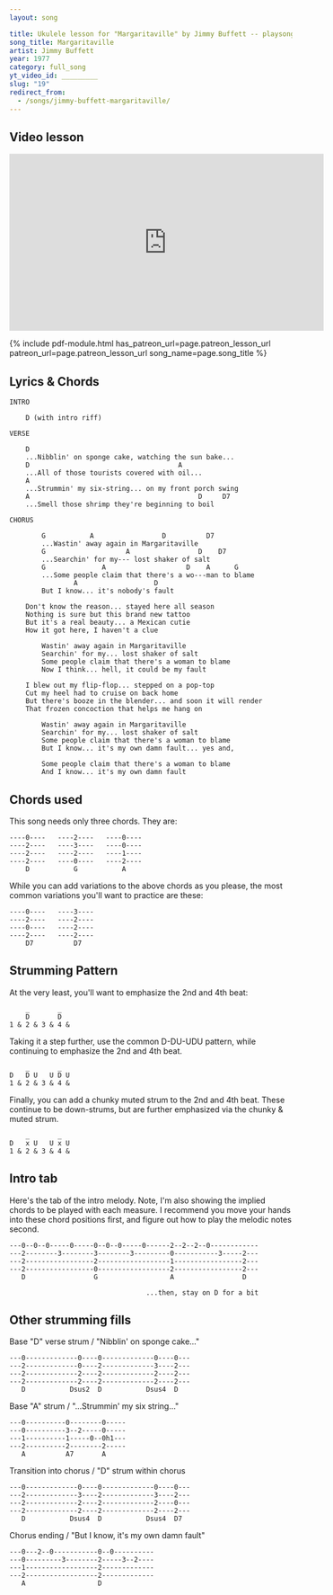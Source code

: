 ```yaml
---
layout: song

title: Ukulele lesson for "Margaritaville" by Jimmy Buffett -- playsongnotes.com
song_title: Margaritaville
artist: Jimmy Buffett
year: 1977
category: full_song
yt_video_id: _________
slug: "19"
redirect_from:
  - /songs/jimmy-buffett-margaritaville/
---
```


## Video lesson

<iframe width="560" height="315" src="https://www.youtube.com/embed/zByhNelXD2g?showinfo=0" frameborder="0" allowfullscreen></iframe>



{% include pdf-module.html has_patreon_url=page.patreon_lesson_url patreon_url=page.patreon_lesson_url song_name=page.song_title %}



## Lyrics & Chords

    INTRO

        D (with intro riff)

    VERSE

        D
        ...Nibblin' on sponge cake, watching the sun bake...
        D                                     A
        ...All of those tourists covered with oil...
        A
        ...Strummin' my six-string... on my front porch swing
        A                                          D     D7
        ...Smell those shrimp they're beginning to boil

    CHORUS

            G           A                 D          D7
            ...Wastin' away again in Margaritaville
            G                    A                 D    D7
            ...Searchin' for my--- lost shaker of salt
            G              A                    D    A      G
            ...Some people claim that there's a wo---man to blame
                    A                   D
            But I know... it's nobody's fault

        Don't know the reason... stayed here all season
        Nothing is sure but this brand new tattoo
        But it's a real beauty... a Mexican cutie
        How it got here, I haven't a clue

            Wastin' away again in Margaritaville
            Searchin' for my... lost shaker of salt
            Some people claim that there's a woman to blame
            Now I think... hell, it could be my fault

        I blew out my flip-flop... stepped on a pop-top
        Cut my heel had to cruise on back home
        But there's booze in the blender... and soon it will render
        That frozen concoction that helps me hang on

            Wastin' away again in Margaritaville
            Searchin' for my... lost shaker of salt
            Some people claim that there's a woman to blame
            But I know... it's my own damn fault... yes and,

            Some people claim that there's a woman to blame
            And I know... it's my own damn fault

## Chords used

This song needs only three chords. They are:

    ----0----   ----2----   ----0----
    ----2----   ----3----   ----0----
    ----2----   ----2----   ----1----
    ----2----   ----0----   ----2----
        D           G           A

While you can add variations to the above chords as you please, the most common variations you'll want to practice are these:

    ----0----   ----3----
    ----2----   ----2----
    ----0----   ----2----
    ----2----   ----2----
        D7          D7

## Strumming Pattern

At the very least, you'll want to emphasize the 2nd and 4th beat:

        _       _  
        D       D   
    1 & 2 & 3 & 4 &

Taking it a step further, use the common D-DU-UDU pattern, while continuing to emphasize the 2nd and 4th beat.

        _       _
    D   D U   U D U
    1 & 2 & 3 & 4 &

Finally, you can add a chunky muted strum to the 2nd and 4th beat. These continue to be down-strums, but are further emphasized via the chunky & muted strum.

        _       _
    D   x U   U x U
    1 & 2 & 3 & 4 &

## Intro tab

Here's the tab of the intro melody. Note, I'm also showing the implied chords to be played with each measure. I recommend you move your hands into these chord positions first, and figure out how to play the melodic notes second.

    ---0--0--0-----0-----0--0--0-----0------2--2--2--0------------
    ---2--------3--------3--------3---------0-----------3-----2---
    ---2-----------------2------------------1-----------------2---
    ---2-----------------0------------------2-----------------2---
       D                 G                  A                 D

                                      ...then, stay on D for a bit

## Other strumming fills

Base "D" verse strum / "Nibblin' on sponge cake..."

    ---0-------------0----0-------------0----0---
    ---2-------------0----2-------------3----2---
    ---2-------------2----2-------------2----2---
    ---2-------------2----2-------------2----2---
       D           Dsus2  D           Dsus4  D

Base "A" strum / "...Strummin' my six string..."

    ---0----------0--------0-----
    ---0----------3--2-----0-----
    ---1----------1-----0--0h1---
    ---2----------2--------2-----
       A          A7       A       

Transition into chorus / "D" strum within chorus

    ---0-------------0----0-------------0----0---
    ---2-------------3----2-------------3----2---
    ---2-------------2----2-------------2----0---
    ---2-------------2----2-------------2----2---
       D           Dsus4  D           Dsus4  D7

Chorus ending / "But I know, it's my own damn fault"

    ---0---2--0-----------0--0----------
    ---0---------3--------2-----3--2----
    ---1------------------2-------------
    ---2------------------2-------------
       A                  D   

